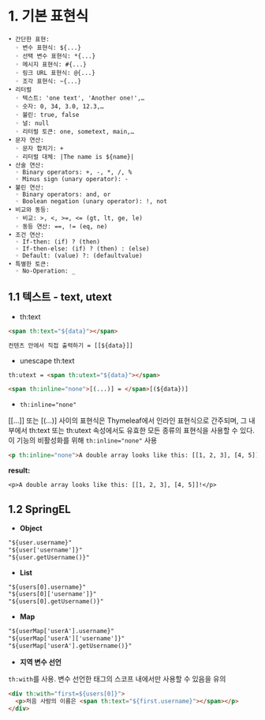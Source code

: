 # 1. 기본 표현식

```thymeleafexpressions
• 간단한 표현:
  ◦ 변수 표현식: ${...}
  ◦ 선택 변수 표현식: *{...}
  ◦ 메시지 표현식: #{...}
  ◦ 링크 URL 표현식: @{...}
  ◦ 조각 표현식: ~{...}
• 리터럴
  ◦ 텍스트: 'one text', 'Another one!',…
  ◦ 숫자: 0, 34, 3.0, 12.3,…
  ◦ 불린: true, false
  ◦ 널: null
  ◦ 리터럴 토큰: one, sometext, main,…
• 문자 연산:
  ◦ 문자 합치기: +
  ◦ 리터럴 대체: |The name is ${name}|
• 산술 연산:
  ◦ Binary operators: +, -, *, /, %
  ◦ Minus sign (unary operator): -
• 불린 연산:
  ◦ Binary operators: and, or
  ◦ Boolean negation (unary operator): !, not
• 비교와 동등:
  ◦ 비교: >, <, >=, <= (gt, lt, ge, le)
  ◦ 동등 연산: ==, != (eq, ne)
• 조건 연산:
  ◦ If-then: (if) ? (then)
  ◦ If-then-else: (if) ? (then) : (else)
  ◦ Default: (value) ?: (defaultvalue)
• 특별한 토큰:
  ◦ No-Operation: _
```

## 1.1 텍스트 - text, utext

- th:text

```html
<span th:text="${data}"></span>
```

```html
컨텐츠 안에서 직접 출력하기 = [[${data}]]
```

- unescape th:text

```html
th:utext = <span th:utext="${data}"></span>
```
```html
<span th:inline="none">[(...)] = </span>[(${data})]
```

- `th:inline="none"`

[[...]] 또는 [(...)] 사이의 표현식은 Thymeleaf에서 인라인 표현식으로 간주되며, 그 내부에서 th:text 또는 th:utext
속성에서도 유효한 모든 종류의 표현식을 사용할 수 있다.
이 기능의 비활성화를 위해 `th:inline="none"` 사용
```html
<p th:inline="none">A double array looks like this: [[1, 2, 3], [4, 5]]!</p>
```

**result:**
```text
<p>A double array looks like this: [[1, 2, 3], [4, 5]]!</p>
```

## 1.2 SpringEL

- **Object**

```html
"${user.username}"
"${user['username']}"
"${user.getUsername()}"
```

- **List**

```html
"${users[0].username}"
"${users[0]['username']}"
"${users[0].getUsername()}"
```

- **Map**

```html
"${userMap['userA'].username}"
"${userMap['userA']['username']}"
"${userMap['userA'].getUsername()}"
```

- **지역 변수 선언**

`th:with`를 사용. 변수 선언한 태그의 스코프 내에서만 사용할 수 있음을 유의

```html
<div th:with="first=${users[0]}">
  <p>처음 사람의 이름은 <span th:text="${first.username}"></span></p>
</div>
```
